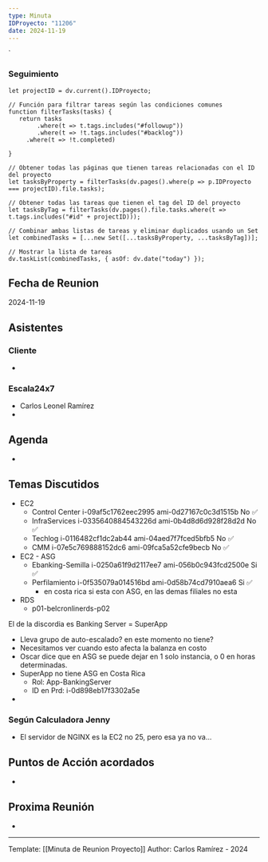 ```yaml
---
type: Minuta
IDProyecto: "11206"
date: 2024-11-19
---
```

`

### Seguimiento

```dataviewjs
let projectID = dv.current().IDProyecto;

// Función para filtrar tareas según las condiciones comunes
function filterTasks(tasks) {
   return tasks
        .where(t => t.tags.includes("#followup"))
        .where(t => !t.tags.includes("#backlog"))
     .where(t => !t.completed)
        
}

// Obtener todas las páginas que tienen tareas relacionadas con el ID del proyecto
let tasksByProperty = filterTasks(dv.pages().where(p => p.IDProyecto === projectID).file.tasks);

// Obtener todas las tareas que tienen el tag del ID del proyecto
let tasksByTag = filterTasks(dv.pages().file.tasks.where(t => t.tags.includes("#id" + projectID)));

// Combinar ambas listas de tareas y eliminar duplicados usando un Set
let combinedTasks = [...new Set([...tasksByProperty, ...tasksByTag])];

// Mostrar la lista de tareas
dv.taskList(combinedTasks, { asOf: dv.date("today") });
 ```
## Fecha de Reunion
2024-11-19

## Asistentes

### Cliente
* 
### Escala24x7
- Carlos Leonel Ramírez
-  

## Agenda
* 
## Temas Discutidos
*  EC2
	* Control Center i-09af5c1762eec2995 ami-0d27167c0c3d1515b No  ✅
	* InfraServices i-0335640884543226d ami-0b4d8d6d928f28d2d No  ✅
	* Techlog i-0116482cf1dc2ab44 ami-04aed7f7fced5bfb5 No  ✅
	* CMM i-07e5c769888152dc6 ami-09fca5a52cfe9becb No ✅
* EC2 - ASG
	* Ebanking-Semilla  i-0250a61f9d2117ee7 ami-056b0c943fcd2500e Si ✅
	* Perfilamiento i-0f535079a014516bd ami-0d58b74cd7910aea6 Si ✅
		* en costa rica si esta con ASG, en las demas filiales no esta
* RDS
	* p01-belcronlinerds-p02

El de la discordia es Banking Server = SuperApp  
- Lleva grupo de auto-escalado? en este momento no tiene?
- Necesitamos ver cuando esto afecta la balanza en costo
- Oscar dice que en ASG se puede dejar en 1 solo instancia, o 0 en horas determinadas.
- SuperApp no tiene ASG en Costa Rica
	- Rol: App-BankingServer
	- ID en Prd: i-0d898eb17f3302a5e
- 



### Según Calculadora Jenny
- El servidor de NGINX es la EC2 no 25, pero esa ya no va...
## Puntos de Acción acordados
- 

## Proxima Reunión
*   

---
Template: [[Minuta de Reunion Proyecto]]
Author: Carlos Ramírez - 2024

